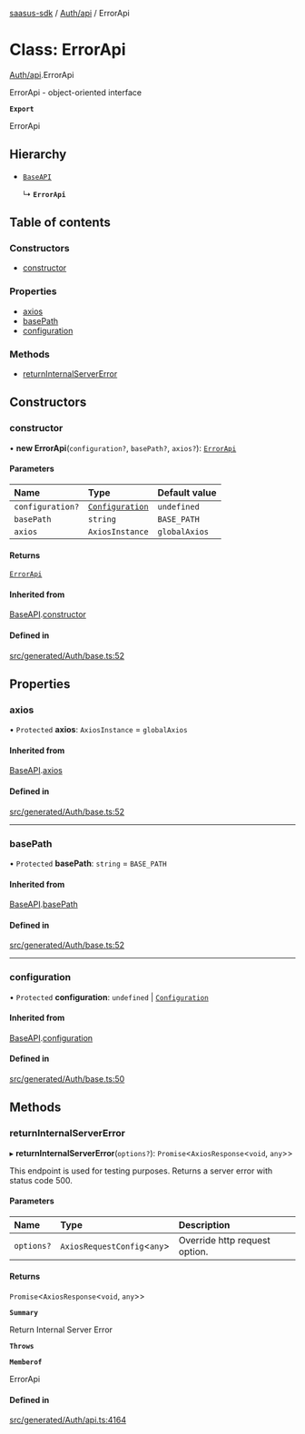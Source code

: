 [saasus-sdk](../README.md) / [Auth/api](../modules/Auth_api.md) / ErrorApi

# Class: ErrorApi

[Auth/api](../modules/Auth_api.md).ErrorApi

ErrorApi - object-oriented interface

**`Export`**

ErrorApi

## Hierarchy

- [`BaseAPI`](Auth_base.BaseAPI.md)

  ↳ **`ErrorApi`**

## Table of contents

### Constructors

- [constructor](Auth_api.ErrorApi.md#constructor)

### Properties

- [axios](Auth_api.ErrorApi.md#axios)
- [basePath](Auth_api.ErrorApi.md#basepath)
- [configuration](Auth_api.ErrorApi.md#configuration)

### Methods

- [returnInternalServerError](Auth_api.ErrorApi.md#returninternalservererror)

## Constructors

### constructor

• **new ErrorApi**(`configuration?`, `basePath?`, `axios?`): [`ErrorApi`](Auth_api.ErrorApi.md)

#### Parameters

| Name | Type | Default value |
| :------ | :------ | :------ |
| `configuration?` | [`Configuration`](Auth_configuration.Configuration.md) | `undefined` |
| `basePath` | `string` | `BASE_PATH` |
| `axios` | `AxiosInstance` | `globalAxios` |

#### Returns

[`ErrorApi`](Auth_api.ErrorApi.md)

#### Inherited from

[BaseAPI](Auth_base.BaseAPI.md).[constructor](Auth_base.BaseAPI.md#constructor)

#### Defined in

[src/generated/Auth/base.ts:52](https://github.com/saasus-platform/saasus-sdk-javascript/blob/09ef427/src/generated/Auth/base.ts#L52)

## Properties

### axios

• `Protected` **axios**: `AxiosInstance` = `globalAxios`

#### Inherited from

[BaseAPI](Auth_base.BaseAPI.md).[axios](Auth_base.BaseAPI.md#axios)

#### Defined in

[src/generated/Auth/base.ts:52](https://github.com/saasus-platform/saasus-sdk-javascript/blob/09ef427/src/generated/Auth/base.ts#L52)

___

### basePath

• `Protected` **basePath**: `string` = `BASE_PATH`

#### Inherited from

[BaseAPI](Auth_base.BaseAPI.md).[basePath](Auth_base.BaseAPI.md#basepath)

#### Defined in

[src/generated/Auth/base.ts:52](https://github.com/saasus-platform/saasus-sdk-javascript/blob/09ef427/src/generated/Auth/base.ts#L52)

___

### configuration

• `Protected` **configuration**: `undefined` \| [`Configuration`](Auth_configuration.Configuration.md)

#### Inherited from

[BaseAPI](Auth_base.BaseAPI.md).[configuration](Auth_base.BaseAPI.md#configuration)

#### Defined in

[src/generated/Auth/base.ts:50](https://github.com/saasus-platform/saasus-sdk-javascript/blob/09ef427/src/generated/Auth/base.ts#L50)

## Methods

### returnInternalServerError

▸ **returnInternalServerError**(`options?`): `Promise`\<`AxiosResponse`\<`void`, `any`\>\>

This endpoint is used for testing purposes. Returns a server error with status code 500.

#### Parameters

| Name | Type | Description |
| :------ | :------ | :------ |
| `options?` | `AxiosRequestConfig`\<`any`\> | Override http request option. |

#### Returns

`Promise`\<`AxiosResponse`\<`void`, `any`\>\>

**`Summary`**

Return Internal Server Error

**`Throws`**

**`Memberof`**

ErrorApi

#### Defined in

[src/generated/Auth/api.ts:4164](https://github.com/saasus-platform/saasus-sdk-javascript/blob/09ef427/src/generated/Auth/api.ts#L4164)
